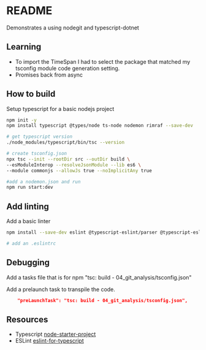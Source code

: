 # README
Demonstrates a using nodegit and typescript-dotnet

## Learning
* To import the TimeSpan I had to select the package that matched my tsconfig module code generation setting.  
* Promises back from async 

## How to build
Setup typescript for a basic nodejs project
```sh
npm init -y   
npm install typescript @types/node ts-node nodemon rimraf --save-dev  

# get typescript version
./node_modules/typescript/bin/tsc --version 

# create tsconfig.json
npx tsc --init --rootDir src --outDir build \
--esModuleInterop --resolveJsonModule --lib es6 \
--module commonjs --allowJs true --noImplicitAny true
```

```sh
#add a nodemon.json and run
npm run start:dev
```

## Add linting 
Add a basic linter

```sh
npm install --save-dev eslint @typescript-eslint/parser @typescript-eslint/eslint-plugin

# add an .eslintrc
```

## Debugging 
Add a tasks file that is for npm "tsc: build - 04_git_analysis/tsconfig.json"  

Add a prelaunch task to transpile the code.  
```json
    "preLaunchTask": "tsc: build - 04_git_analysis/tsconfig.json",
```





## Resources
* Typescript [node-starter-project](https://khalilstemmler.com/blogs/typescript/node-starter-project/)
* ESLint [eslint-for-typescript](https://khalilstemmler.com/blogs/typescript/eslint-for-typescript/)  
